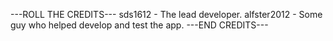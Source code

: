 ---ROLL THE CREDITS---
sds1612 - The lead developer.
alfster2012 - Some guy who helped develop and test the app.
---END CREDITS---
